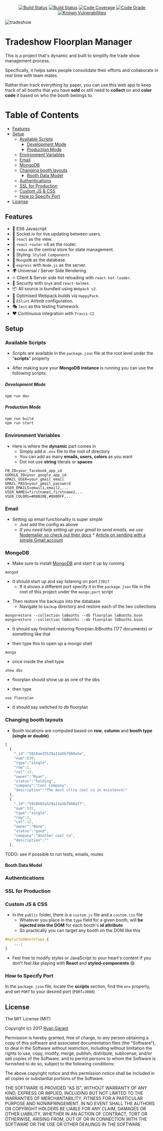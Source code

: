 <p align="center">
  <a href="https://travis-ci.org/protoEvangelion/interactiveTradeFloor"><img src="https://img.shields.io/travis/protoEvangelion/interactiveTradeFloor/master.svg?style=flat-square" alt="Build Status" /></a>
  <a href="https://codecov.io/gh/protoEvangelion/interactiveTradeFloor"><img src="https://img.shields.io/codecov/c/github/protoEvangelion/interactiveTradeFloor.svg?style=flat-square" alt="Build Status" /></a>
  <a href="https://aoatradeshow.herokuapp.com/"><img src="https://img.shields.io/website-up-down-green-red/http/shields.io.svg" alt="Code Coverage" /></a>
  <a href="https://www.codacy.com/app/protoEvangelion/interactiveTradeFloor?utm_source=github.com&amp;utm_medium=referral&amp;utm_content=protoEvangelion/interactiveTradeFloor&amp;utm_campaign=Badge_Grade"><img src="https://api.codacy.com/project/badge/Grade/488a2a3f487a4d568d005ec5ef831bfa" alt="Code Grade" /></a>
  <a href="https://snyk.io/test/github/protoevangelion/interactivetradefloor"><img src="https://snyk.io/test/github/protoevangelion/interactivetradefloor/badge.svg" alt="Known Vulnerabilities" data-canonical-src="https://snyk.io/test/github/protoevangelion/interactivetradefloor" style="max-width:100%;"></a>
</p>

![tradeshow](https://cloud.githubusercontent.com/assets/20076677/25107976/6cb4abd6-2387-11e7-8faa-69a684bc3054.gif)

# Tradeshow Floorplan Manager

This is a project that's dynamic and built to simplify the trade show management process.

Specifically, it helps sales people consolidate their efforts and collaborate in real time with team mates.

Rather than track everything by paper, you can use this web app to keep track of all booths that you have **sold** or still need to **collect** on and **color code** it based on who the booth belongs to.

# Table of Contents

* [Features](#features)
* [Setup](#setup)
  * [Available Scripts](#available-scripts)
    * [Development Mode](#development-mode)
    * [Production Mode](#production-mode)
  * [Environment Variables](#environment-variables)
  * [Email](#email)
  * [MongoDB](#mongodb)
  * [Changing booth layouts](#changing-booth-layouts)
    * [Booth Data Model](#booth-data-model)
  * [Authentications](#authentications)
  * [SSL for Production](#ssl-for-production)
  * [Custom JS &amp; CSS](#custom-js--css)
  * [How to Specify Port](#how-to-specify-port)
* [License](#license)

## Features

* 🚀 ES6 Javascript
* 🔩 Socket.io for live updating between users.
* 👀 `react` as the view.
* 🔀 `react-router` v4 as the router.
* 🏪 `redux` as the central store for state management.
* 💅 Styling: `Styled Components`
* 📀 `MongoDB` as the database.
* 🚄 `express` with `Node.js` as the server.
* 🌍 Universal / Server Side Rendering.
* 🔥 Client & Server side hot reloading with `react-hot-loader`.
* 👮 Security with `Snyk` and `react-helmet`.
* 📦 All source is bundled using `Webpack v2`.
* 🤖 Optimised Webpack builds via `HappyPack`.
* 👼 `ESlint` Airbnb configuration.
* 🎭 `Jest` as the testing framework.
* ❤️ Continuous integration with `Travis-CI`

## Setup

### Available Scripts

* Scripts are available in the `package.json` file at the root level under the "**scripts**" property

* After making sure your **MongoDB instance** is running you can use the following scripts:

##### Development Mode

```shell
npm run dev
```

##### Production Mode

```shell
npm run build
npm run start
```

### Environment Variables

* Here is where the **dynamic** part comes in
  * Simply add a `.env` file to the root of directory
  * You can add as many **emails, users, colors** as you want
  * Dot not use **string** literals or **spaces**

```
FB_ID=your_facebook_app_id
GOOGLE_ID=your_google_app_id
GMAIL_USER=your_gmail_email
GMAIL_PASS=your_gmail_password
USER_EMAILS=email1,email2,...
USER_NAMES=firstname1,firstname2,...
USER_COLORS=#00B20E,#0800FF,...
```

### Email

* Setting up email functionality is super simple
  * Just add the config as above
  * _If you need help setting up your gmail to send emails, we use_ [Nodemailer so check out their docs](https://nodemailer.com/about/) \* [Article on sending with a simple Gmail account](https://medium.com/@manojsinghnegi/sending-an-email-using-nodemailer-gmail-7cfa0712a799)

### MongoDB

* Make sure to install [MongoDB](https://www.mongodb.com/download-center?jmp=nav#community) and start it up by running

```shell
mongod
```

* It should start up and say listening on port `27017`
  * If it shows a different port specify it in the `package.json` file in the root of this project under the `mongo:port` script

- Then restore the backups into the database
  * Navigate to `backup` directory and restore each of the two collections

```shell
mongorestore --collection laBooths --db floorplan laBooths.bson
mongorestore --collection lbBooths --db floorplan lbBooths.bson
```

* It should say finished restoring floorplan.lbBooths (177 documents) or something like that

* then type this to open up a mongo shell

```shell
mongo
```

* once inside the shell type

```shell
show dbs
```

* floorplan should show up as one of the dbs

* then type

```shell
use floorplan
```

* It should say switched to db floorplan

### Changing booth layouts

* Booth locations are computed based on **row**, **column** and **booth type (single or double)**

```javascript
[  
  {  
    "_id":"5910ae25529a13a5bf988a5e",
    "num":630,
    "type":"single",
    "row":1,
    "col":13,
    "owner":"Ryan",
    "status":"holding",
    "company":"Cool Company",
    "description":"The most ultra cool co in existence!"
  },
  {  
    "_id":"5910b02a529a13a5bf988af7",
    "num":531,
    "type":"single",
    "row":1,
    "col":12,
    "owner":"None",
    "status":"good",
    "company":"Another cool co",
    "description":""
  },
```

TODO: see if possible to run tests, emails, routes

#### Booth Data Model

### Authentications

### SSL for Production

### Custom JS & CSS

* In the `public` folder, there is a `custom.js` file and a `custom.css` file
  * Whatever you place in the `type` field for a given booth, will **be injected into the DOM** for each booth's **id attribute**
  * So practically you can target any booth on the DOM like this

```css
#myCustomBoothType {
	...;
}
```

* Feel free to modify styles or JavaScript to your heart's content if you don't feel like playing with **React** and **styled-components** 😄

### How to Specify Port

In the `package.json` file, locate the **scripts** section, find the `env` property, and set `PORT` to your desired port (`PORT=3000`)

## License

The MIT License (MIT)

Copyright (c) 2017 [Ryan Garant](https://github.com/protoEvangelion)

Permission is hereby granted, free of charge, to any person obtaining a copy
of this software and associated documentation files (the "Software"), to deal
in the Software without restriction, including without limitation the rights
to use, copy, modify, merge, publish, distribute, sublicense, and/or sell
copies of the Software, and to permit persons to whom the Software is
furnished to do so, subject to the following conditions:

The above copyright notice and this permission notice shall be included in
all copies or substantial portions of the Software.

THE SOFTWARE IS PROVIDED "AS IS", WITHOUT WARRANTY OF ANY KIND, EXPRESS OR
IMPLIED, INCLUDING BUT NOT LIMITED TO THE WARRANTIES OF MERCHANTABILITY,
FITNESS FOR A PARTICULAR PURPOSE AND NONINFRINGEMENT. IN NO EVENT SHALL THE
AUTHORS OR COPYRIGHT HOLDERS BE LIABLE FOR ANY CLAIM, DAMAGES OR OTHER
LIABILITY, WHETHER IN AN ACTION OF CONTRACT, TORT OR OTHERWISE, ARISING FROM,
OUT OF OR IN CONNECTION WITH THE SOFTWARE OR THE USE OR OTHER DEALINGS IN
THE SOFTWARE.

